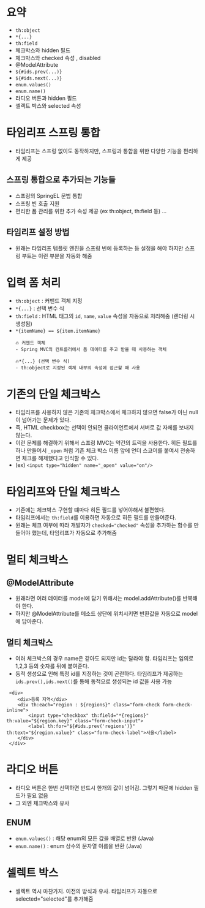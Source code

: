 # 요약 
- `th:object`
- `*{...}`
- `th:field`
- 체크박스와 hidden 필드 
- 체크박스와 checked 속성 , disabled 
- @ModelAttribute
- `${#ids.prev(...)}` 
- `${#ids.next(...)}`
- `enum.values()`
- `enum.name()`
- 라디오 버튼과 hidden 필드 
- 셀렉트 박스와 selected 속성 

# 타임리프 스프링 통합 
- 타임리프는 스프링 없이도 동작하지만, 스프링과 통합을 위한 다양한 기능을 편리하게 제공 

## 스프링 통합으로 추가되는 기능들 
- 스프링의 SpringEL 문법 통합
- 스프링 빈 호출 지원 
- 편리한 폼 관리를 위한 추가 속성 제공 (ex th:object, th:field 등)
...

## 타임리프 설정 방법
- 원래는 타임리프 템플릿 엔진을 스프링 빈에 등록하는 등 설정을 해야 하지만 스프링 부트는 이런 부분을 자동화 해줌 


# 입력 폼 처리 
- `th:object` : 커맨드 객체 지정
- `*{...}` : 선택 변수 식 
- `th:field` : HTML 태그의 `id`, `name`, `value` 속성을 자동으로 처리해줌 (렌더링 시 생성됨)  
- `*{itemName} == ${item.itemName}`
    ```
    🔥 커맨드 객체 
    - Spring MVC의 컨트롤러에서 폼 데이터를 주고 받을 때 사용하는 객체 

    🔥*{...} (선택 변수 식) 
    - th:object로 지정된 객체 내부의 속성에 접근할 때 사용

    ```

# 기존의 단일 체크박스
- 타임리프를 사용하지 않은 기존의 체크박스에서 체크하지 않으면 false가 아닌 null이 넘어가는 문제가 있다. 
- 즉, HTML checkbox는 선택이 안되면 클라이언트에서 서버로 값 자체를 보내지 않는다. 
- 이런 문제를 해결하기 위해서 스프링 MVC는 약간의 트릭을 사용한다. 히든 필드를 하나 만들어서 `_open` 처럼 기존 체크 박스 이름 앞에 언더 스코어를 붙여서 전송하면 체크를 해제했다고 인식할 수 있다. 
- (ex) `<input type="hidden" name="_open" value="on"/>`
     


# 타임리프와 단일 체크박스
- 기존에는 체크박스 구현할 떄마다 히든 필드를 넣어야해서 불편했다. 
- 타임리프에서는 `th:field`를 이용하면 자동으로 히든 필드를 만들어준다. 
- 원래는 체크 여부에 따라 개발자가 `checked="checked"` 속성을 추가하는 함수를 만들어야 했는데, 타임리프가 자동으로 추가해줌 


# 멀티 체크박스 
## @ModelAttribute 
- 원래라면 여러 데이터를 model에 담기 위해서는 model.addAttribute()를 반복해야 한다. 
- 하지만 @ModelAttribute를 메소드 상단에 위치시키면 반환값을 자동으로 model에 담아준다. 

## 멀티 체크박스
- 여러 체크박스의 경우 name은 같아도 되지만 id는 달라야 함. 타임리프는 임의로 1,2,3 등의 숫자를 뒤에 붙여준다. 
- 동적 생성으로 인해 특정 id를 지정하는 것이 곤란하다. 타임리프가 제공하는 `ids.prev(),ids.next()`를 통해 동적으로 생성되는 id 값을 사용 가능 
```
 <div>
    <div>등록 지역</div>
    <div th:each="region : ${regions}" class="form-check form-check-inline">
        <input type="checkbox" th:field="*{regions}" th:value="${region.key}" class="form-check-input">
        <label th:for="${#ids.prev('regions')}" th:text="${region.value}" class="form-check-label">서울</label>
    </div>
 </div>
```

# 라디오 버튼
- 라디오 버튼은 한번 선택하면 반드시 한개의 값이 넘어감. 그렇기 때문에 hidden 필드가 필요 없음 
- 그 외엔 체크박스와 유사 

## ENUM
- `enum.values()` : 해당 enum의 모든 값을 배열로 반환 (Java)
- `enum.name()` : enum 상수의 문자열 이름을 반환 (Java)



# 셀렉트 박스 
- 셀렉트 역시 마찬가지. 이전의 방식과 유사. 타임리프가 자동으로 selected="selected"를 추가해줌 

